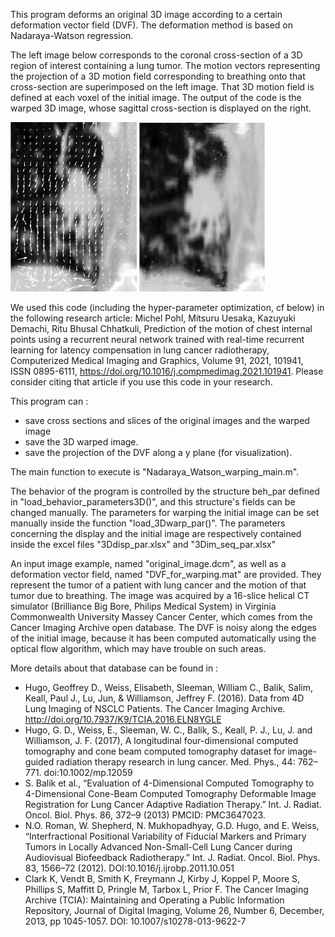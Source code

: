 This program deforms an original 3D image according to a certain deformation vector field (DVF).
The deformation method is based on Nadaraya-Watson regression.

The left image below corresponds to the coronal cross-section of a 3D region of interest containing a lung tumor. The motion vectors representing the projection of a 3D motion field corresponding to breathing onto that cross-section are superimposed on the left image. That 3D motion field is defined at each voxel of the initial image. The output of the code is the warped 3D image, whose sagittal cross-section is displayed on the right.

<p float="left">
<img src="DVF Ycs=71.jpg" width="40%" height="40%"/>
<img src="Warped image y slice y = 71 gaussian kernel filter_size 3 sg_warp 0.500000.jpg" width="40%" height="40%"/>
</p>
 
We used this code (including the hyper-parameter optimization, cf below) in the following research article: Michel Pohl, Mitsuru Uesaka, Kazuyuki Demachi, Ritu Bhusal Chhatkuli,
Prediction of the motion of chest internal points using a recurrent neural network trained with real-time recurrent learning for latency compensation in lung cancer radiotherapy,
Computerized Medical Imaging and Graphics,
Volume 91,
2021,
101941,
ISSN 0895-6111,
https://doi.org/10.1016/j.compmedimag.2021.101941.
Please consider citing that article if you use this code in your research.

This program can : 
 - save cross sections and slices of the original images and the warped image
 - save the 3D warped image. 
 - save the projection of the DVF along a y plane (for visualization). 

The main function to execute is "Nadaraya_Watson_warping_main.m".

The behavior of the program is controlled by the structure beh_par defined in "load_behavior_parameters3D()",
and this structure's fields can be changed manually.
The parameters for warping the initial image can be set manually inside the function "load_3Dwarp_par()".
The parameters concerning the display and the initial image are respectively contained inside the excel files "3Ddisp_par.xlsx" and "3Dim_seq_par.xlsx"

An input image example, named "original_image.dcm", as well as a deformation vector field, named "DVF_for_warping.mat" are provided.
They represent the tumor of a patient with lung cancer and the motion of that tumor due to breathing.
The image was acquired by a 16-slice helical CT simulator (Brilliance Big Bore, Philips Medical System)
in Virginia Commonwealth University Massey Cancer Center,
which comes from the Cancer Imaging Archive open database.
The DVF is noisy along the edges of the initial image, because it has been computed automatically using the optical flow algorithm, which may have trouble on such areas.

More details about that database can be found in :
 - Hugo, Geoffrey D., Weiss, Elisabeth, Sleeman, William C., Balik, Salim, Keall, Paul J., Lu, Jun, & Williamson, Jeffrey F. (2016). Data from 4D Lung Imaging of NSCLC Patients. The Cancer Imaging Archive. http://doi.org/10.7937/K9/TCIA.2016.ELN8YGLE
 - Hugo, G. D., Weiss, E., Sleeman, W. C., Balik, S., Keall, P. J., Lu, J. and Williamson, J. F. (2017), A longitudinal four-dimensional computed tomography and cone beam computed tomography dataset for image-guided radiation therapy research in lung cancer. Med. Phys., 44: 762–771. doi:10.1002/mp.12059
 - S. Balik et al., “Evaluation of 4-Dimensional Computed Tomography to 4-Dimensional Cone-Beam Computed Tomography Deformable Image Registration for Lung Cancer Adaptive Radiation Therapy.” Int. J. Radiat. Oncol. Biol. Phys. 86, 372–9 (2013) PMCID: PMC3647023.
 - N.O. Roman, W. Shepherd, N. Mukhopadhyay, G.D. Hugo, and E. Weiss, “Interfractional Positional Variability of Fiducial Markers and Primary Tumors in Locally Advanced Non-Small-Cell Lung Cancer during Audiovisual Biofeedback Radiotherapy.” Int. J. Radiat. Oncol. Biol. Phys. 83, 1566–72 (2012). DOI:10.1016/j.ijrobp.2011.10.051
 - Clark K, Vendt B, Smith K, Freymann J, Kirby J, Koppel P, Moore S, Phillips S, Maffitt D, Pringle M, Tarbox L, Prior F. The Cancer Imaging Archive (TCIA): Maintaining and Operating a Public Information Repository, Journal of Digital Imaging, Volume 26, Number 6, December, 2013, pp 1045-1057. DOI: 10.1007/s10278-013-9622-7
